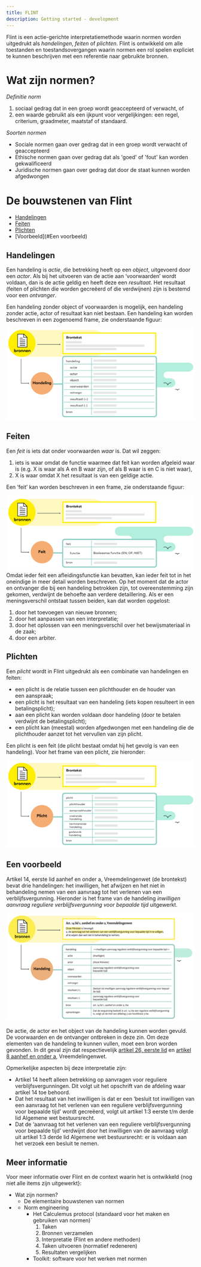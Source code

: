 ```yaml
---
title: FLINT
description: Getting started - development
---
```


Flint is een actie-gerichte interpretatiemethode waarin normen worden uitgedrukt als _handelingen_, _feiten_ of _plichten_. Flint is ontwikkeld om alle toestanden en toestandsovergangen waarin normen een rol spelen expliciet te kunnen beschrijven met een referentie naar gebruikte bronnen.

# Wat zijn normen?

*Definitie norm*
1. sociaal gedrag dat in een groep wordt geaccepteerd of verwacht, of
2. een waarde gebruikt als een ijkpunt voor vergelijkingen: een regel, criterium, graadmeter, maatstaf of standaard.

*Soorten normen*
- Sociale normen gaan over gedrag dat in een groep wordt verwacht of geaccepteerd
- Ethische normen gaan over gedrag dat als 'goed' of 'fout' kan worden gekwalificeerd
- Juridische normen gaan over gedrag dat door de staat kunnen worden afgedwongen

# De bouwstenen van Flint
- [Handelingen](#Handelingen)
- [Feiten](#Feiten)
- [Plichten](#Plichten)
- [Voorbeeld](#Een voorbeeld)

## Handelingen

Een handeling is _actie_, die betrekking heeft op een _object_, uitgevoerd door een _actor_. Als bij het uitvoeren van de actie aan ‘voorwaarden’ wordt voldaan, dan is de actie geldig en heeft deze een _resultaat_. Het resultaat (feiten of plichten die worden gecreëerd of die verdwijnen) zijn is bestemd voor een _ontvanger_. 

Een handeling zonder object of voorwaarden is mogelijk, een handeling zonder actie, actor of resultaat kan niet bestaan. Een handeling kan worden beschreven in een zogenoemd frame, zie onderstaande figuur:

![Pasted image 20221206121413.png](../../static/img/Pasted%20image%2020221206121413.png)

## Feiten

Een _feit_ is iets dat onder voorwaarden _waar_ is. Dat wil zeggen:

1. iets is waar omdat de functie waarmee dat feit kan worden afgeleid waar is (e.g. X is waar als A en B waar zijn, of als B waar is en C is niet waar),
2. X is waar omdat X het resultaat is van een geldige actie.

Een ‘feit’ kan worden beschreven in een frame, zie onderstaande figuur:

![Pasted image 20221206174454.png](../../static/img/Pasted%20image%2020221206174454.png
)
Omdat ieder feit een afleidingsfunctie kan bevatten, kan ieder feit tot in het oneindige in meer detail worden beschreven. Op het moment dat de actor en ontvanger die bij een handeling betrokken zijn, tot overeenstemming zijn gekomen, verdwijnt de behoefte aan verdere detaillering. Als er een meningsverschil ontstaat tussen beiden, kan dat worden opgelost:
1. door het toevoegen van nieuwe bronnen;
2. door het aanpassen van een interpretatie;
3. door het oplossen van een meningsverschil over het bewijsmateriaal in de zaak;
4. door een arbiter.


## Plichten

Een _plicht_ wordt in Flint uitgedrukt als een combinatie van handelingen en feiten:
- een plicht is de relatie tussen een plichthouder en de houder van een aanspraak;
- een plicht is het resultaat van een handeling (iets kopen resulteert in een betalingsplicht);
- aan een plicht kan worden voldaan door handeling (door te betalen verdwijnt de betalingsplicht);
- een plicht kan (meestal) worden afgedwongen met een handeling die de plichthouder aanzet tot het vervullen van zijn plicht.

Een plicht is een feit (de plicht bestaat omdat hij het gevolg is van een handeling). Voor het frame van een plicht, zie hieronder:

![Pasted image 20221206174553.png](../../static/img/Pasted%20image%2020221206174553.png)

## Een voorbeeld

Artikel 14, eerste lid aanhef en onder a, Vreemdelingenwet (de brontekst) bevat drie handelingen: het inwilligen, het afwijzen en het niet in behandeling nemen van een aanvraag tot het verlenen van een verblijfsvergunning. Hieronder is het frame van de handeling _inwilligen aanvraag reguliere verblijfsvergunning voor bepaalde tijd_ uitgewerkt.

![Pasted image 20221206120245.png](../../static/img/Pasted%20image%2020221206120245.png)

De actie, de actor en het object van de handeling kunnen worden gevuld. De voorwaarden en de ontvanger ontbreken in deze zin. Om deze elementen van de handeling te kunnen vullen, moet een bron worden gevonden. In dit geval zijn dat respectievelijk [artikel 26, eerste lid](https://wetten.overheid.nl/BWBR0011823/2022-10-01/0#Hoofdstuk3_Afdeling3_Paragraaf5_Artikel26) en [artikel 8 aanhef en onder a](https://wetten.overheid.nl/BWBR0011823/2022-10-01/0#Hoofdstuk3_Afdeling1_Artikel8), Vreemdelingenwet.

Opmerkelijke aspecten bij deze interpretatie zijn:
- Artikel 14 heeft alleen betrekking op aanvragen voor reguliere verblijfsvergunningen. Dit volgt uit het opschrift van de afdeling waar artikel 14 toe behoord.
- Dat het resultaat van het inwilligen is dat er een ‘besluit tot inwilligen van een aanvraag tot het verlenen van een reguliere verblijfsvergunning voor bepaalde tijd’ wordt gecreëerd, volgt uit artikel 1:3 eerste t/m derde lid Algemene wet bestuursrecht.
- Dat de ‘aanvraag tot het verlenen van een reguliere verblijfsvergunning voor bepaalde tijd’ verdwijnt door het inwilligen van de aanvraag volgt uit artikel 1:3 derde lid Algemene wet bestuursrecht: er is voldaan aan het verzoek een besluit te nemen.


## Meer informatie
Voor meer informatie over Flint en de context waarin het is ontwikkeld {nog niet alle items zijn uitgewerkt}:
- Wat zijn normen?
	- De elementaire bouwstenen van normen
- - Norm engineering
	- Het Calculemus protocol (standaard voor het maken en gebruiken van normen)`
		1. Taken
		2. Bronnen verzamelen
		3. Interpretatie (Flint en andere methoden)
		4. Taken uitvoeren (normatief redeneren)
		5. Resultaten vergelijken
	- Toolkit: software voor het werken met normen